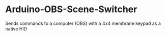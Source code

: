 # Arduino-OBS-Scene-Switcher
 Sends commands to a computer (OBS) with a 4x4 membrane keypad as a native HID
